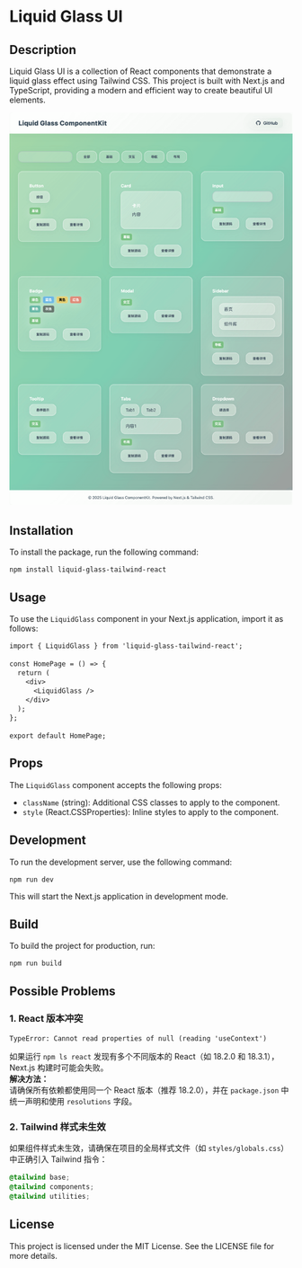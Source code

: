 # Liquid Glass UI


## Description
Liquid Glass UI is a collection of React components that demonstrate a liquid glass effect using Tailwind CSS. This project is built with Next.js and TypeScript, providing a modern and efficient way to create beautiful UI elements.

![Liquid Glass UI Demo](docs/demo.png)

## Installation

To install the package, run the following command:

```
npm install liquid-glass-tailwind-react
```

## Usage

To use the `LiquidGlass` component in your Next.js application, import it as follows:

```tsx
import { LiquidGlass } from 'liquid-glass-tailwind-react';

const HomePage = () => {
  return (
    <div>
      <LiquidGlass />
    </div>
  );
};

export default HomePage;
```

## Props

The `LiquidGlass` component accepts the following props:

- `className` (string): Additional CSS classes to apply to the component.
- `style` (React.CSSProperties): Inline styles to apply to the component.

## Development

To run the development server, use the following command:

```
npm run dev
```

This will start the Next.js application in development mode.

## Build

To build the project for production, run:

```
npm run build
```

## Possible Problems

### 1. React 版本冲突
```
TypeError: Cannot read properties of null (reading 'useContext')
```
如果运行 `npm ls react` 发现有多个不同版本的 React（如 18.2.0 和 18.3.1），Next.js 构建时可能会失败。  
**解决方法：**  
请确保所有依赖都使用同一个 React 版本（推荐 18.2.0），并在 `package.json` 中统一声明和使用 `resolutions` 字段。

### 2. Tailwind 样式未生效

如果组件样式未生效，请确保在项目的全局样式文件（如 `styles/globals.css`）中正确引入 Tailwind 指令：

```css
@tailwind base;
@tailwind components;
@tailwind utilities;
```
## License

This project is licensed under the MIT License. See the LICENSE file for more details.